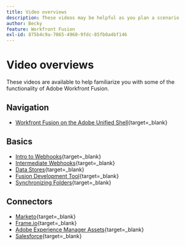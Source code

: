 ```yaml
---
title: Video overviews
description: These videos may be helpful as you plan a scenario
author: Becky
feature: Workfront Fusion
exl-id: 875b4c9a-7065-4960-9fdc-85fb0a4bf146
---
```

# Video overviews

These videos are available to help familiarize you with some of the functionality of Adobe Workfront Fusion.

## Navigation

* [Workfront Fusion on the Adobe Unified Shell](https://video.tv.adobe.com/v/3412392/){target=_blank}

## Basics

* [Intro to Webhooks](https://video.tv.adobe.com/v/3427025/){target=_blank}
* [Intermediate Webhooks](https://video.tv.adobe.com/v/3427030/){target=_blank}
* [Data Stores](https://video.tv.adobe.com/v/3427029/){target=_blank}
* [Fusion Development Tool](https://video.tv.adobe.com/v/3427031/){target=_blank}
* [Synchronizing Folders](https://video.tv.adobe.com/v/3427033/){target=_blank}

## Connectors

* [Marketo](https://video.tv.adobe.com/v/3427026/){target=_blank}
* [Frame.io](https://video.tv.adobe.com/v/3427032/){target=_blank}
* [Adobe Experience Manager Assets](https://video.tv.adobe.com/v/3427034/){target=_blank}
* [Salesforce](https://video.tv.adobe.com/v/3427027/){target=_blank}
